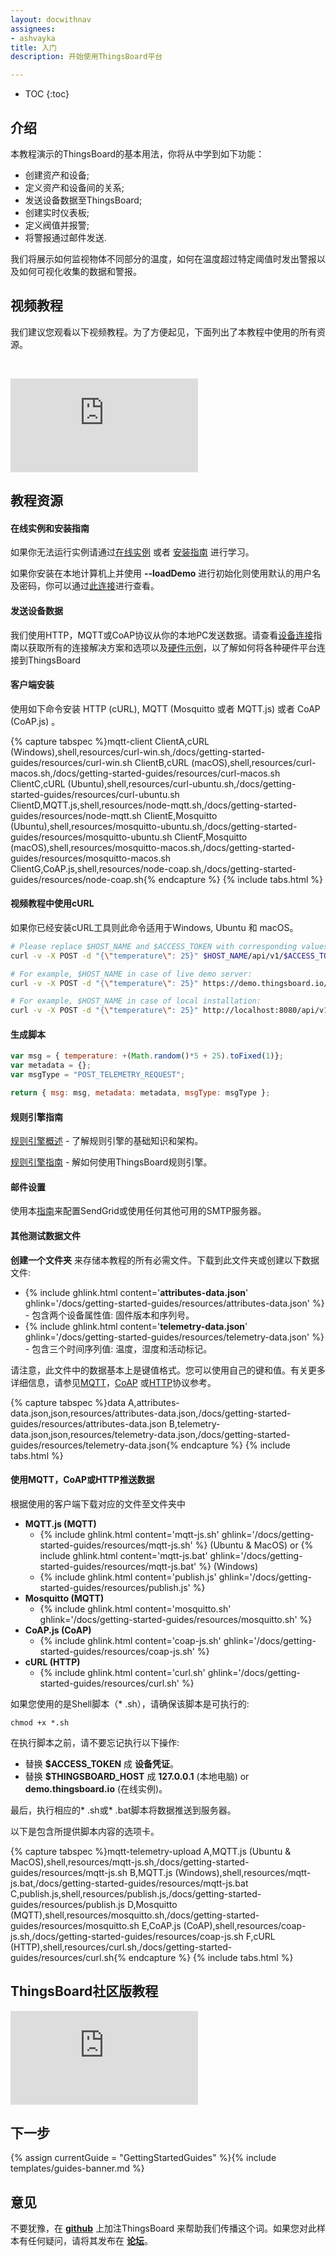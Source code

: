 ```yaml
---
layout: docwithnav
assignees:
- ashvayka
title: 入门
description: 开始使用ThingsBoard平台

---
```


* TOC
{:toc}


## 介绍

本教程演示的ThingsBoard的基本用法，你将从中学到如下功能：

 - 创建资产和设备;
 - 定义资产和设备间的关系;
 - 发送设备数据至ThingsBoard;
 - 创建实时仪表板;
 - 定义阀值并报警;
 - 将警报通过邮件发送.
 
我们将展示如何监视物体不同部分的温度，如何在温度超过特定阈值时发出警报以及如何可视化收集的数据和警报。
 
## 视频教程
 
我们建议您观看以下视频教程。为了方便起见，下面列出了本教程中使用的所有资源。
 
&nbsp; 
  
<div id="video">  
    <div id="video_wrapper">
        <iframe src="https://thingsboard.oss-cn-chengdu.aliyuncs.com/Getting%20started%20with%20ThingsBoard%20v2.0%2B.mp4" frameborder="0" allowfullscreen></iframe>
    </div>
</div>

## 教程资源

#### 在线实例和安装指南

如果你无法运行实例请通过[在线实例](https://demo.thingsboard.io/signup) 或者
[安装指南](/docs/user-guide/install/installation-options/)
进行学习。 

如果你安装在本地计算机上并使用 **--loadDemo** 进行初始化则使用默认的用户名及密码，你可以通过[此连接](/docs/samples/demo-account/)进行查看。

#### 发送设备数据

我们使用HTTP，MQTT或CoAP协议从你的本地PC发送数据。请查看[设备连接](/docs/guides#AnchorIDConnectYourDevice)指南以获取所有的连接解决方​​案和选项以及[硬件示例](/docs/guides#AnchorIDHardwareSamples)，以了解如何将各种硬件平台连接到ThingsBoard

#### 客户端安装

使用如下命令安装 HTTP (cURL), MQTT (Mosquitto 或者 MQTT.js) 或者 CoAP (CoAP.js) 。

{% capture tabspec %}mqtt-client
ClientA,cURL (Windows),shell,resources/curl-win.sh,/docs/getting-started-guides/resources/curl-win.sh
ClientB,cURL (macOS),shell,resources/curl-macos.sh,/docs/getting-started-guides/resources/curl-macos.sh
ClientC,cURL (Ubuntu),shell,resources/curl-ubuntu.sh,/docs/getting-started-guides/resources/curl-ubuntu.sh
ClientD,MQTT.js,shell,resources/node-mqtt.sh,/docs/getting-started-guides/resources/node-mqtt.sh
ClientE,Mosquitto (Ubuntu),shell,resources/mosquitto-ubuntu.sh,/docs/getting-started-guides/resources/mosquitto-ubuntu.sh
ClientF,Mosquitto (macOS),shell,resources/mosquitto-macos.sh,/docs/getting-started-guides/resources/mosquitto-macos.sh
ClientG,CoAP.js,shell,resources/node-coap.sh,/docs/getting-started-guides/resources/node-coap.sh{% endcapture %}
{% include tabs.html %}

#### 视频教程中使用cURL

如果你已经安装cURL工具则此命令适用于Windows, Ubuntu 和 macOS。 

```bash
# Please replace $HOST_NAME and $ACCESS_TOKEN with corresponding values.
curl -v -X POST -d "{\"temperature\": 25}" $HOST_NAME/api/v1/$ACCESS_TOKEN/telemetry --header "Content-Type:application/json"

# For example, $HOST_NAME in case of live demo server:
curl -v -X POST -d "{\"temperature\": 25}" https://demo.thingsboard.io/api/v1/$ACCESS_TOKEN/telemetry --header "Content-Type:application/json"

# For example, $HOST_NAME in case of local installation:
curl -v -X POST -d "{\"temperature\": 25}" http://localhost:8080/api/v1/$ACCESS_TOKEN/telemetry --header "Content-Type:application/json"
```

#### 生成脚本

```javascript
var msg = { temperature: +(Math.random()*5 + 25).toFixed(1)};
var metadata = {};
var msgType = "POST_TELEMETRY_REQUEST";

return { msg: msg, metadata: metadata, msgType: msgType };
```

#### 规则引擎指南

[规则引擎概述](/docs/user-guide/rule-engine-2-0/overview/) - 了解规则引擎的基础知识和架构。

[规则引擎指南](/docs/guides#AnchorIDDataProcessing) - 解如何使用ThingsBoard规则引擎。

#### 邮件设置

使用本[指南](/docs/user-guide/ui/mail-settings/#step-31-sendgrid-configuration-example)来配置SendGrid或使用任何其他可用的SMTP服务器。

#### 其他测试数据文件

**创建一个文件夹** 来存储本教程的所有必需文件。下载到此文件夹或创建以下数据文件:

 - {% include ghlink.html content='**attributes-data.json**' ghlink='/docs/getting-started-guides/resources/attributes-data.json' %} - 包含两个设备属性值: 固件版本和序列号。
 - {% include ghlink.html content='**telemetry-data.json**' ghlink='/docs/getting-started-guides/resources/telemetry-data.json' %} - 包含三个时间序列值: 温度，湿度和活动标记。
 
请注意，此文件中的数据基本上是键值格式。您可以使用自己的键和值。有关更多详细信息，请参见[MQTT](/docs/reference/mqtt-api/#key-value-format)，[CoAP](/docs/reference/coap-api/#key-value-format) 或[HTTP](/docs/reference/http-api/#key-value-format)协议参考。

{% capture tabspec %}data
A,attributes-data.json,json,resources/attributes-data.json,/docs/getting-started-guides/resources/attributes-data.json
B,telemetry-data.json,json,resources/telemetry-data.json,/docs/getting-started-guides/resources/telemetry-data.json{% endcapture %}
{% include tabs.html %}

#### 使用MQTT，CoAP或HTTP推送数据

根据使用的客户端下载对应的文件至文件夹中
 - **MQTT.js (MQTT)**
   - {% include ghlink.html content='mqtt-js.sh' ghlink='/docs/getting-started-guides/resources/mqtt-js.sh' %} (Ubuntu & MacOS) or {% include ghlink.html content='mqtt-js.bat' ghlink='/docs/getting-started-guides/resources/mqtt-js.bat' %} (Windows)
   - {% include ghlink.html content='publish.js' ghlink='/docs/getting-started-guides/resources/publish.js' %}
 - **Mosquitto (MQTT)**
   - {% include ghlink.html content='mosquitto.sh' ghlink='/docs/getting-started-guides/resources/mosquitto.sh' %}
 - **CoAP.js (CoAP)**
   - {% include ghlink.html content='coap-js.sh' ghlink='/docs/getting-started-guides/resources/coap-js.sh' %}
 - **cURL (HTTP)**
   - {% include ghlink.html content='curl.sh' ghlink='/docs/getting-started-guides/resources/curl.sh' %}

如果您使用的是Shell脚本（* .sh），请确保该脚本是可执行的:

```shell
chmod +x *.sh
```

在执行脚本之前，请不要忘记执行以下操作: 

 - 替换 **$ACCESS_TOKEN** 成 **设备凭证**。
 - 替换 **$THINGSBOARD_HOST** 成 **127.0.0.1** (本地电脑) or **demo.thingsboard.io** (在线实例)。

最后，执行相应的* .sh或* .bat脚本将数据推送到服务器。

以下是包含所提供脚本内容的选项卡。
 
{% capture tabspec %}mqtt-telemetry-upload
A,MQTT.js (Ubuntu & MacOS),shell,resources/mqtt-js.sh,/docs/getting-started-guides/resources/mqtt-js.sh
B,MQTT.js (Windows),shell,resources/mqtt-js.bat,/docs/getting-started-guides/resources/mqtt-js.bat
C,publish.js,shell,resources/publish.js,/docs/getting-started-guides/resources/publish.js
D,Mosquitto (MQTT),shell,resources/mosquitto.sh,/docs/getting-started-guides/resources/mosquitto.sh
E,CoAP.js (CoAP),shell,resources/coap-js.sh,/docs/getting-started-guides/resources/coap-js.sh
F,cURL (HTTP),shell,resources/curl.sh,/docs/getting-started-guides/resources/curl.sh{% endcapture %}
{% include tabs.html %}

## ThingsBoard社区版教程
 
 <div id="video">  
     <div id="video_wrapper">
         <iframe src="https://thingsboard.oss-cn-chengdu.aliyuncs.com/ThingsBoard%20CE%20education_%20Lesson%201.Tenancy.mp4" frameborder="0" allowfullscreen></iframe>
     </div>
 </div>
 <p></p>
 
## 下一步

{% assign currentGuide = "GettingStartedGuides" %}{% include templates/guides-banner.md %}

## 意见


不要犹豫，在 **[github](https://github.com/thingsboard/thingsboard)** 上加注ThingsBoard 来帮助我们传播这个词。如果您对此样本有任何疑问，请将其发布在 **[论坛](https://groups.google.com/forum/#!forum/thingsboard)**。